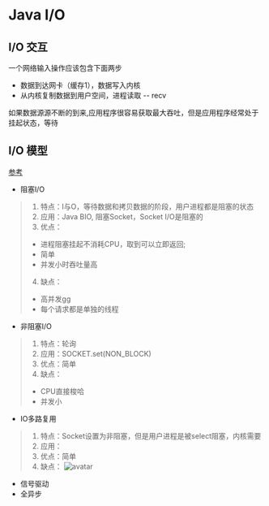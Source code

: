 # Java I/O
## I/O 交互
一个网络输入操作应该包含下面两步
* 数据到达网卡（缓存1），数据写入内核
* 从内核复制数据到用户空间，进程读取 -- recv

如果数据源源不断的到来,应用程序很容易获取最大吞吐，但是应用程序经常处于挂起状态，等待

## I/O 模型
[参考](https://www.zhihu.com/question/32163005)
* 阻塞I/O
>   1. 特点：I与O，等待数据和拷贝数据的阶段，用户进程都是阻塞的状态
>   2. 应用：Java BIO, 阻塞Socket，Socket I/O是阻塞的
>   3. 优点：
>  * 进程阻塞挂起不消耗CPU，取到可以立即返回;
>  * 简单
>  * 并发小时吞吐量高
>   4. 缺点：
>  * 高并发gg
>  * 每个请求都是单独的线程

* 非阻塞I/O
>   1. 特点：轮询
>   2. 应用：SOCKET.set(NON_BLOCK)
>   3. 优点：简单
>   4. 缺点：
>   * CPU直接梭哈
>   * 并发小
* IO多路复用
>   1. 特点：Socket设置为非阻塞，但是用户进程是被select阻塞，内核需要
>   2. 应用：
>   3. 优点：简单
>   4. 缺点：
![avatar](https://pic3.zhimg.com/v2-d67eb5cc4b947eed8b19846d4ed85cb5_r.jpg?source=1940ef5c)

* 信号驱动
* 全异步